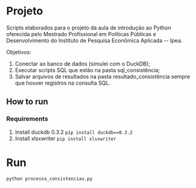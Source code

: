 # Projeto 

Scripts elaborados para o projeto da aula de introdução ao Python oferecida pelo Mestrado Profissional em Políticas Públicas e Desenvolvimento do
Instituto de Pesquisa Econômica Aplicada -- Ipea.

Objetivos: 
1. Conectar ao banco de dados (simulei com o DuckDB);
2. Executar scripts SQL que estão na pasta sql_consistência;
3. Salvar arquivos de resultados na pasta resultado_consistência 
sempre que houver registros na consulta SQL.

## How to run

### Requirements

1. Install duckdb 0.3.2 `píp install duckdb==0.3.2`
2. Install xlsxwriter `pip install xlsxwriter`

# Run

`python processa_consistencias.py`